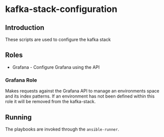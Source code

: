 # kafka-stack-configuration

## Introduction

These scripts are used to configure the kafka stack

## Roles

- Grafana - Configure Grafana using the API

### Grafana Role

Makes requests against the Grafana API to manage an environments space and its index patterns.
If an environment has not been defined within this role it will be removed from the kafka-stack.

## Running

The playbooks are invoked through the `ansible-runner`.
